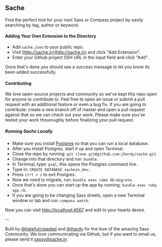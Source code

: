 Sache
---
Find the perfect tool for your next Sass or Compass project by easily searching by tag, author or keyword.


#### Adding Your Own Extension to the Directory

* Add `sache.json` to your public repo.
* Visit [http://sache.in](http://sache.in) and click "Add Extension".
* Enter your Github project SSH URL in the input field and click "Add".

Once that's done you should see a success message to let you know its been added successfully.


#### Contributing

We love open-source projects and community so we've kept this repo open for anyone to contribute to. Feel free to open an issue or submit a pull request with an additional feature or even a bug fix. If you are going to contribute: create a new branch off of master and open a pull request against that so we can check out your work. Please make sure you've tested your work thouroughly before finalizing your pull request.

##### Running Sache Locally

* Make sure you install [Postgres](http://postgresapp.com/) so that you can run a local database.
* After you install Postgres, start it up and open Terminal.
* Close the repo by running: `git clone git@github.com:jhardy/sache.git`.
* Change into that directory and run: `bundle`.
* In Terminal, type: `psql`, this opens the Postgres command line.
* Type in: `CREATE DATABASE sachein_dev;`
* Press `ctrl + z` to exit Postgres.
* Now we need to migrate, run: `bundle exec rake db:migrate`.
* Once that's done you can start up the app by running: `bundle exec ruby app.rb`.
* If you are going to be changing Sass sheets, open a new Terminal window or tab and run: `compass watch`.

Now you can visit <http://localhost:4567> and edit to your hearts desire.

--

Built by [@hatefulcrawdad](https://github.com/hatefulcrawdad) and [@jhardy](https://github.com/jhardy) for the love of the amazing Sass Community. We love communicating via Github, but if you want to email us, please send it [sassy@sache.in](mailto:sassy@sache.in).
